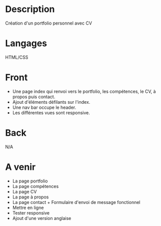 # Description
Création d'un portfolio personnel avec CV 
# Langages
HTML/CSS
# Front
- Une page index qui renvoi vers le portfolio, les compétences, le CV, à propos puis contact.
- Ajout d'éléments défilants sur l'index.
- Une nav bar occupe le header.
- Les différentes vues sont responsive.
# Back
N/A
# A venir
- La page portfolio
- La page compétences
- La page CV
- La page à propos
- La page contact + Formulaire d'envoi de message fonctionnel
- Mettre en ligne
- Tester responsive
- Ajout d'une version anglaise
